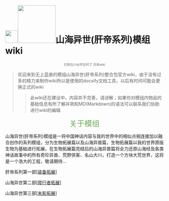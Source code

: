 

#  <img width="40px" src="https://gitee.com/bluemarkstudio/shanhai/raw/master/logo/zhb.jpg" ><img width="120px" src="https://webinput.nie.netease.com/img/mc/logo.png" >山海异世(肝帝系列)模组 wiki

<center><font color=#686868 size=1><span id="busuanzi_container_site_pv"><span id="busuanzi_container_site_uv">已有<span style="background:beige;"><span id="busuanzi_value_site_uv"></span></span>位小伙伴访问了
</span><span style="background:beige;"><span id="busuanzi_value_site_pv"></span></span>次本wiki</span></font></center>

> <span style="background:#ffffff;">欢迎来到无上蓝痕的模组山海异世(肝帝系列)整合包官方wiki，由于没有过多的精力来制作wiki所以是使用的docsify文档工具，以后有时间可能会更换正式的wiki
>> <span style="background:#ffffff;">此wiki还在建设中，内容并不完善，请谅解；如果你对模组内物品的基础信息有所了解并熟知MD(Markdown)的语法可以联系我们协助进行wiki的编辑

<font color=#6aa84f size=5><center><span style="background:white;">关于模组</font></center>

 山海异世(肝帝系列)模组是一将中国神话内容与我的世界中的相似点相连接加以融合创作的系列模组，分为生物拓展篇以及山海异兽篇，生物拓展篇以我的世界原版生物为基础进行拓展，在生物拓展篇完结后的山海异兽篇将全力还原山海经及各类神话故事中的所有奇珍异兽、荒野侠客、名山大川，打造一个方块大荒世界，这将是一个浩大的工程，敬请期待...


肝帝系列第一部[[装备拓展]](装备拓展)    

山海异世第二部[[爬行者拓展]](爬行者拓展)    

山海异世第三部[[末影拓展]](末影拓展)


